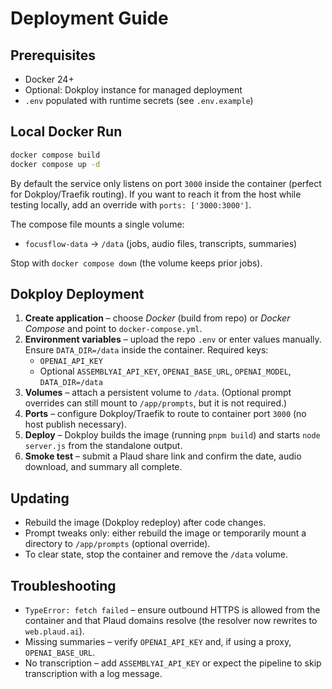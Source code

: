 # Deployment Guide

## Prerequisites

- Docker 24+
- Optional: Dokploy instance for managed deployment
- `.env` populated with runtime secrets (see `.env.example`)

## Local Docker Run

```bash
docker compose build
docker compose up -d
```

By default the service only listens on port `3000` inside the container (perfect for Dokploy/Traefik routing). If you want to reach it from the host while testing locally, add an override with `ports: ['3000:3000']`.

The compose file mounts a single volume:

- `focusflow-data` → `/data` (jobs, audio files, transcripts, summaries)

Stop with `docker compose down` (the volume keeps prior jobs).

## Dokploy Deployment

1. **Create application** – choose *Docker* (build from repo) or *Docker Compose* and point to `docker-compose.yml`.
2. **Environment variables** – upload the repo `.env` or enter values manually. Ensure `DATA_DIR=/data` inside the container. Required keys:
   - `OPENAI_API_KEY`
   - Optional `ASSEMBLYAI_API_KEY`, `OPENAI_BASE_URL`, `OPENAI_MODEL`, `DATA_DIR=/data`
3. **Volumes** – attach a persistent volume to `/data`. (Optional prompt overrides can still mount to `/app/prompts`, but it is not required.)
4. **Ports** – configure Dokploy/Traefik to route to container port `3000` (no host publish necessary).
5. **Deploy** – Dokploy builds the image (running `pnpm build`) and starts `node server.js` from the standalone output.
6. **Smoke test** – submit a Plaud share link and confirm the date, audio download, and summary all complete.

## Updating

- Rebuild the image (Dokploy redeploy) after code changes.
- Prompt tweaks only: either rebuild the image or temporarily mount a directory to `/app/prompts` (optional override).
- To clear state, stop the container and remove the `/data` volume.

## Troubleshooting

- `TypeError: fetch failed` – ensure outbound HTTPS is allowed from the container and that Plaud domains resolve (the resolver now rewrites to `web.plaud.ai`).
- Missing summaries – verify `OPENAI_API_KEY` and, if using a proxy, `OPENAI_BASE_URL`.
- No transcription – add `ASSEMBLYAI_API_KEY` or expect the pipeline to skip transcription with a log message.
